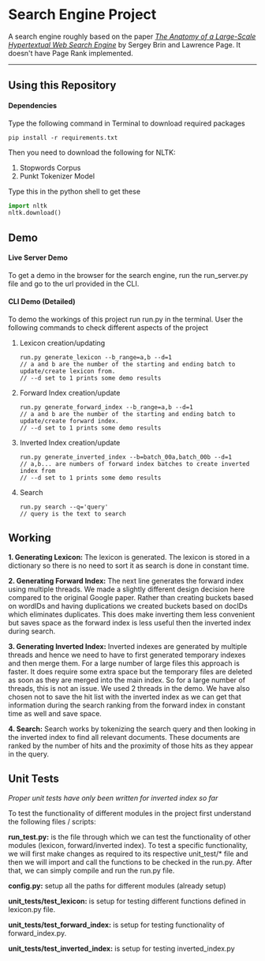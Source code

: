# Search Engine Project
A search engine roughly based on the paper [*The Anatomy of a Large-Scale Hypertextual Web Search Engine*](http://infolab.stanford.edu/~backrub/google.html) by Sergey Brin and Lawrence Page. It doesn't have Page Rank implemented.

---

## Using this Repository

#### Dependencies
Type the following command in Terminal to download required packages
	
	pip install -r requirements.txt

Then you need to download the following for NLTK:
	
1. Stopwords Corpus
2. Punkt Tokenizer Model

Type this in the python shell to get these

```python
import nltk
nltk.download()
```

## Demo

#### Live Server Demo
To get a demo in the browser for the search engine, run the run_server.py file and go to the url provided in the CLI.

#### CLI Demo (Detailed)
To demo the workings of this project run run.py in the terminal. User the following commands to check different aspects of the project

1. Lexicon creation/updating

	```
	run.py generate_lexicon --b_range=a,b --d=1
	// a and b are the number of the starting and ending batch to update/create lexicon from.
	// --d set to 1 prints some demo results
	```

2. Forward Index creation/update

	```
	run.py generate_forward_index --b_range=a,b --d=1
	// a and b are the number of the starting and ending batch to update/create forward index.
	// --d set to 1 prints some demo results
	```

3. Inverted Index creation/update

	```
	run.py generate_inverted_index --b=batch_00a,batch_00b --d=1
	// a,b... are numbers of forward index batches to create inverted index from
	// --d set to 1 prints some demo results
	```

4. Search

	```
	run.py search --q='query'
	// query is the text to search
	```


## Working
__1. Generating Lexicon:__
The lexicon is generated. The lexicon is stored in a dictionary so there is no
need to sort it as search is done in constant time.

__2. Generating Forward Index:__
The next line generates the forward index using multiple threads. We made a
slightly different design decision here compared to the original Google paper.
Rather than creating buckets based on wordIDs and having duplications we
created buckets based on docIDs which eliminates duplicates. This does make
inverting them less convenient but saves space as the forward index is less
useful then the inverted index during search.

__3. Generating Inverted Index:__
Inverted indexes are generated by multiple threads and hence we need to
have to first generated temporary indexes and then merge them. For a large
number of large files this approach is faster. It does require some extra space
but the temporary files are deleted as soon as they are merged into the main
index. So for a large number of threads, this is not an issue. We used 2
threads in the demo.
We have also chosen not to save the hit list with the inverted index as we can
get that information during the search ranking from the forward index in
constant time as well and save space.

__4. Search:__
Search works by tokenizing the search query and then looking in the inverted index to find all relevant documents. These documents are ranked by the number of hits and the proximity of those hits as they appear in the query.


## Unit Tests

*Proper unit tests have only been written for inverted index so far*

To test the functionality of different modules in the project first understand the
following files / scripts:

__run_test.py:__ is the file through which we can test the functionality of other
modules (lexicon, forward/inverted index). To test a specific functionality, we
will first make changes as required to its respective unit_test/* file and then
we will import and call the functions to be checked in the run.py. After that,
we can simply compile and run the run.py file.

__config.py:__ setup all the paths for different modules (already setup)

__unit_tests/test_lexicon:__ is setup for testing different functions defined in
lexicon.py file.

__unit_tests/test_forward_index:__ is setup for testing functionality of
forward_index.py.

__unit_tests/test_inverted_index:__ is setup for testing inverted_index.py
